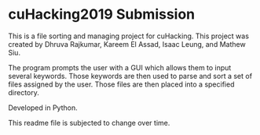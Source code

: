 # cuHacking2019 Submission

This is a file sorting and managing project for cuHacking.
This project was created by Dhruva Rajkumar, Kareem El Assad, Isaac Leung, and Mathew Siu.


The program prompts the user with a GUI which allows them to input several keywords. 
Those keywords are then used to parse and sort a set of files assigned by the user.
Those files are then placed into a specified directory. 

Developed in Python.

This readme file is subjected to change over time.
